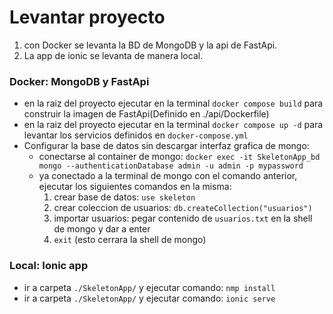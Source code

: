 # Levantar proyecto
1. con Docker se levanta la BD de MongoDB y la api de FastApi.
2. La app de ionic se levanta de manera local.

### Docker: MongoDB y FastApi
- en la raiz del proyecto ejecutar en la terminal `docker compose build` para construir la imagen de FastApi(Definido en ./api/Dockerfile)
- en la raiz del proyecto ejecutar en la terminal `docker compose up -d` para levantar los servicios definidos en `docker-compose.yml`
- Configurar la base de datos sin descargar interfaz grafica de mongo:
  - conectarse al container de mongo: `docker exec -it SkeletonApp_bd mongo --authenticationDatabase admin -u admin -p mypassword`
  - ya conectado a la terminal de mongo con el comando anterior, ejecutar los siguientes comandos en la misma:
    1. crear base de datos: `use skeleton`
    2. crear coleccion de usuarios: `db.createCollection("usuarios")`
    3. importar usuarios: pegar contenido de `usuarios.txt` en la shell de mongo y dar a enter
    4. `exit` (esto cerrara la shell de mongo)

### Local: Ionic app
- ir a carpeta `./SkeletonApp/` y ejecutar comando: `nmp install`
- ir a carpeta `./SkeletonApp/` y ejecutar comando: `ionic serve`

